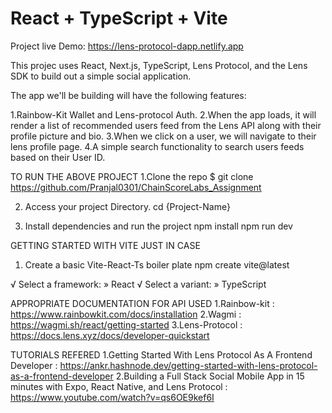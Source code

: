 # React + TypeScript + Vite

Project live Demo: https://lens-protocol-dapp.netlify.app

This projec uses React, Next.js, TypeScript, Lens Protocol, and the Lens SDK to build out a simple social application.

The app we'll be building will have the following features:

1.Rainbow-Kit Wallet and Lens-protocol Auth.
2.When the app loads, it will render a list of recommended users feed from the Lens API along with their profile picture and bio.
3.When we click on a user, we will navigate to their lens profile page.
4.A simple search functionality to search users feeds based on their User ID.

TO RUN THE ABOVE PROJECT 
1.Clone the repo
$ git clone https://github.com/Pranjal0301/ChainScoreLabs_Assignment

2. Access your project Directory.
cd {Project-Name}

4. Install dependencies and run the project
npm install
npm run dev


GETTING STARTED WITH VITE JUST IN CASE

1. Create a basic Vite-React-Ts boiler plate
npm create vite@latest

√ Select a framework: » React
√ Select a variant: » TypeScript

APPROPRIATE DOCUMENTATION FOR API USED
1.Rainbow-kit : https://www.rainbowkit.com/docs/installation
2.Wagmi : https://wagmi.sh/react/getting-started
3.Lens-Protocol : https://docs.lens.xyz/docs/developer-quickstart

TUTORIALS REFERED
1.Getting Started With Lens Protocol As A Frontend Developer : https://ankr.hashnode.dev/getting-started-with-lens-protocol-as-a-frontend-developer
2.Building a Full Stack Social Mobile App in 15 minutes with Expo, React Native, and Lens Protocol : https://www.youtube.com/watch?v=qs6OE9kef6I
